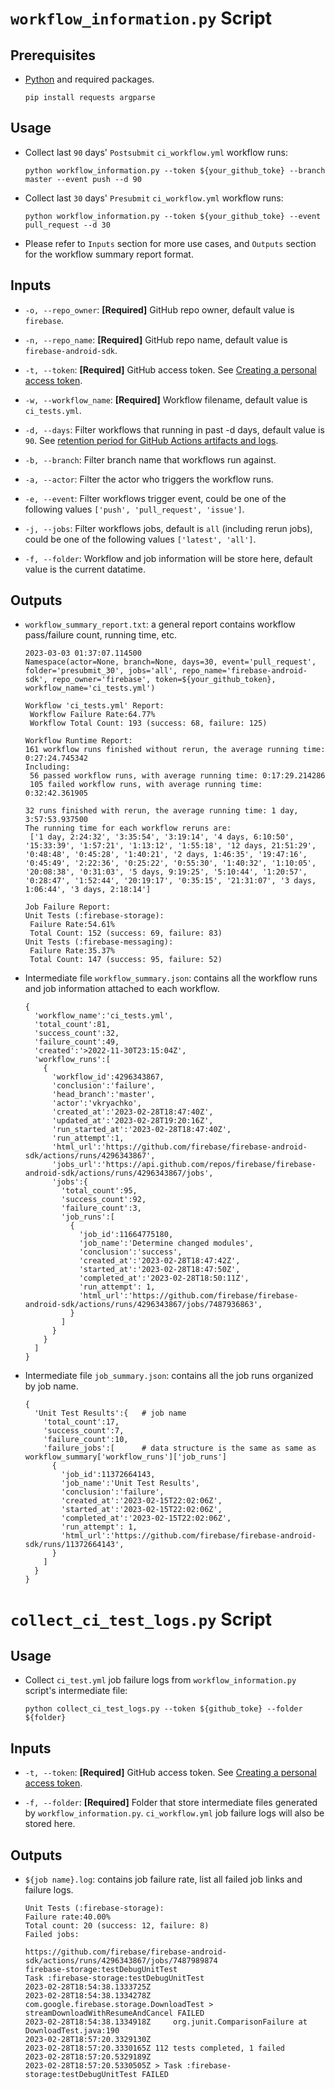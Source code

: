 # `workflow_information.py` Script

## Prerequisites

- [Python](https://www.python.org/) and required packages.
  ```
  pip install requests argparse
  ```

## Usage

- Collect last `90` days' `Postsubmit` `ci_workflow.yml` workflow runs:

  ```
  python workflow_information.py --token ${your_github_toke} --branch master --event push --d 90
  ```

- Collect last `30` days' `Presubmit` `ci_workflow.yml` workflow runs:

  ```
  python workflow_information.py --token ${your_github_toke} --event pull_request --d 30
  ```

- Please refer to `Inputs` section for more use cases, and `Outputs` section for the workflow
  summary report format.

## Inputs

- `-o, --repo_owner`: **[Required]** GitHub repo owner, default value is `firebase`.

- `-n, --repo_name`: **[Required]** GitHub repo name, default value is `firebase-android-sdk`.

- `-t, --token`: **[Required]** GitHub access token. See
  [Creating a personal access token](https://docs.github.com/en/authentication/keeping-your-account-and-data-secure/creating-a-personal-access-token).

- `-w, --workflow_name`: **[Required]** Workflow filename, default value is `ci_tests.yml`.

- `-d, --days`: Filter workflows that running in past -d days, default value is `90`. See
  [retention period for GitHub Actions artifacts and logs](https://docs.github.com/en/organizations/managing-organization-settings/configuring-the-retention-period-for-github-actions-artifacts-and-logs-in-your-organization).

- `-b, --branch`: Filter branch name that workflows run against.

- `-a, --actor`: Filter the actor who triggers the workflow runs.

- `-e, --event`: Filter workflows trigger event, could be one of the following values
  `['push', 'pull_request', 'issue']`.

- `-j, --jobs`: Filter workflows jobs, default is `all` (including rerun jobs), could be one of the
  following values `['latest', 'all']`.

- `-f, --folder`: Workflow and job information will be store here, default value is the current
  datatime.

## Outputs

- `workflow_summary_report.txt`: a general report contains workflow pass/failure count, running
  time, etc.

  ```
  2023-03-03 01:37:07.114500
  Namespace(actor=None, branch=None, days=30, event='pull_request', folder='presubmit_30', jobs='all', repo_name='firebase-android-sdk', repo_owner='firebase', token=${your_github_token}, workflow_name='ci_tests.yml')

  Workflow 'ci_tests.yml' Report:
   Workflow Failure Rate:64.77%
   Workflow Total Count: 193 (success: 68, failure: 125)

  Workflow Runtime Report:
  161 workflow runs finished without rerun, the average running time: 0:27:24.745342
  Including:
   56 passed workflow runs, with average running time: 0:17:29.214286
   105 failed workflow runs, with average running time: 0:32:42.361905

  32 runs finished with rerun, the average running time: 1 day, 3:57:53.937500
  The running time for each workflow reruns are:
   ['1 day, 2:24:32', '3:35:54', '3:19:14', '4 days, 6:10:50', '15:33:39', '1:57:21', '1:13:12', '1:55:18', '12 days, 21:51:29', '0:48:48', '0:45:28', '1:40:21', '2 days, 1:46:35', '19:47:16', '0:45:49', '2:22:36', '0:25:22', '0:55:30', '1:40:32', '1:10:05', '20:08:38', '0:31:03', '5 days, 9:19:25', '5:10:44', '1:20:57', '0:28:47', '1:52:44', '20:19:17', '0:35:15', '21:31:07', '3 days, 1:06:44', '3 days, 2:18:14']

  Job Failure Report:
  Unit Tests (:firebase-storage):
   Failure Rate:54.61%
   Total Count: 152 (success: 69, failure: 83)
  Unit Tests (:firebase-messaging):
   Failure Rate:35.37%
   Total Count: 147 (success: 95, failure: 52)
  ```

- Intermediate file `workflow_summary.json`: contains all the workflow runs and job information
  attached to each workflow.

  ```
  {
    'workflow_name':'ci_tests.yml',
    'total_count':81,
    'success_count':32,
    'failure_count':49,
    'created':'>2022-11-30T23:15:04Z',
    'workflow_runs':[
      {
        'workflow_id':4296343867,
        'conclusion':'failure',
        'head_branch':'master',
        'actor':'vkryachko',
        'created_at':'2023-02-28T18:47:40Z',
        'updated_at':'2023-02-28T19:20:16Z',
        'run_started_at':'2023-02-28T18:47:40Z',
        'run_attempt':1,
        'html_url':'https://github.com/firebase/firebase-android-sdk/actions/runs/4296343867',
        'jobs_url':'https://api.github.com/repos/firebase/firebase-android-sdk/actions/runs/4296343867/jobs',
        'jobs':{
          'total_count':95,
          'success_count':92,
          'failure_count':3,
          'job_runs':[
            {
              'job_id':11664775180,
              'job_name':'Determine changed modules',
              'conclusion':'success',
              'created_at':'2023-02-28T18:47:42Z',
              'started_at':'2023-02-28T18:47:50Z',
              'completed_at':'2023-02-28T18:50:11Z',
              'run_attempt': 1,
              'html_url':'https://github.com/firebase/firebase-android-sdk/actions/runs/4296343867/jobs/7487936863',
            }
          ]
        }
      }
    ]
  }
  ```

- Intermediate file `job_summary.json`: contains all the job runs organized by job name.
  ```
  {
    'Unit Test Results':{   # job name
      'total_count':17,
      'success_count':7,
      'failure_count':10,
      'failure_jobs':[      # data structure is the same as same as workflow_summary['workflow_runs']['job_runs']
        {
          'job_id':11372664143,
          'job_name':'Unit Test Results',
          'conclusion':'failure',
          'created_at':'2023-02-15T22:02:06Z',
          'started_at':'2023-02-15T22:02:06Z',
          'completed_at':'2023-02-15T22:02:06Z',
          'run_attempt': 1,
          'html_url':'https://github.com/firebase/firebase-android-sdk/runs/11372664143',
        }
      ]
    }
  }
  ```

# `collect_ci_test_logs.py` Script

## Usage

- Collect `ci_test.yml` job failure logs from `workflow_information.py` script's intermediate file:
  ```
  python collect_ci_test_logs.py --token ${github_toke} --folder ${folder}
  ```

## Inputs

- `-t, --token`: **[Required]** GitHub access token. See
  [Creating a personal access token](https://docs.github.com/en/authentication/keeping-your-account-and-data-secure/creating-a-personal-access-token).

- `-f, --folder`: **[Required]** Folder that store intermediate files generated by
  `workflow_information.py`. `ci_workflow.yml` job failure logs will also be stored here.

## Outputs

- `${job name}.log`: contains job failure rate, list all failed job links and failure logs.

  ```
  Unit Tests (:firebase-storage):
  Failure rate:40.00%
  Total count: 20 (success: 12, failure: 8)
  Failed jobs:

  https://github.com/firebase/firebase-android-sdk/actions/runs/4296343867/jobs/7487989874
  firebase-storage:testDebugUnitTest
  Task :firebase-storage:testDebugUnitTest
  2023-02-28T18:54:38.1333725Z
  2023-02-28T18:54:38.1334278Z com.google.firebase.storage.DownloadTest > streamDownloadWithResumeAndCancel FAILED
  2023-02-28T18:54:38.1334918Z     org.junit.ComparisonFailure at DownloadTest.java:190
  2023-02-28T18:57:20.3329130Z
  2023-02-28T18:57:20.3330165Z 112 tests completed, 1 failed
  2023-02-28T18:57:20.5329189Z
  2023-02-28T18:57:20.5330505Z > Task :firebase-storage:testDebugUnitTest FAILED
  ```
